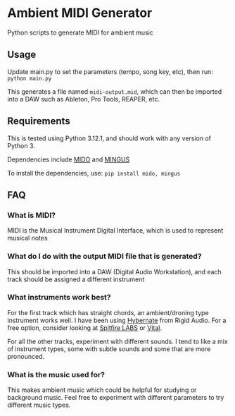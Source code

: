 # Ambient MIDI Generator
Python scripts to generate MIDI for ambient music

## Usage
Update main.py to set the parameters (tempo, song key, etc), then run:
`python main.py`

This generates a file named `midi-output.mid`, which can then be imported into a DAW such as Ableton, Pro Tools, REAPER, etc.

## Requirements
This is tested using Python 3.12.1, and should work with any version of Python 3.

Dependencies include [MIDO](https://pypi.org/project/mido/) and [MINGUS](https://bspaans.github.io/python-mingus/)

To install the dependencies, use: `pip install mido, mingus`

## FAQ
### What is MIDI?
MIDI is the Musical Instrument Digital Interface, which is used to represent musical notes

### What do I do with the output MIDI file that is generated?
This should be imported into a DAW (Digital Audio Workstation), and each track should be assigned a different instrument

### What instruments work best?
For the first track which has straight chords, an ambient/droning type instrument works well.  I have been using [Hybernate](https://rigid-audio.com/products_hibernate.html) from Rigid Audio.  For a free option, consider looking at [Spitfire LABS](https://labs.spitfireaudio.com/?sortBy=prod_products_labs_popular) or [Vital](https://vital.audio/).

For all the other tracks, experiment with different sounds.  I tend to like a mix of instrument types, some with subtle sounds and some that are more pronounced.

### What is the music used for?
This makes ambient music which could be helpful for studying or background music.  Feel free to experiment with different parameters to try different music types.
